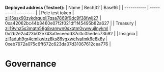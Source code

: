 **Deployed address (Testnet):**
| Name | Bech32 | Base16 |
| ----------- | --------- | --------- |
| Pele test token | [zil15ssx90zykdrquplj7qsa7869f9dc9f38fwlj27](https://viewblock.io/zilliqa/address/zil15ssx90zykdrquplj7qsa7869f9dc9f38fwlj27?network=testnet) | 0xa42062bc44b3460e07f2f021df1f45495b82a627 |
| Treasury | [zil19vhz5s3mqtn58g8vamwn0sxqtm0vwwujlnykml](https://viewblock.io/zilliqa/address/zil19vhz5s3mqtn58g8vamwn0sxqtm0vwwujlnykml?network=testnet) | 0x2b2e2a423b02e743a0eceedd37c0c05edec73b92 |
| Insignia | [zil1aduh9gr4cmlkwtrz8ks86vgxwcfvafmk6c8k6y](https://viewblock.io/zilliqa/address/zil1aduh9gr4cmlkwtrz8ks86vgxwcfvafmk6c8k6y?network=testnet) | 0xeb7972a075c6ff672c623da07d31067612cea776 |

# Governance
